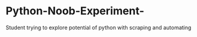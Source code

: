 # Python-Noob-Experiment-
Student trying to explore potential of python with scraping and automating 
